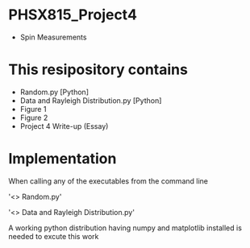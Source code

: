 # PHSX815_Project4
- Spin Measurements



# This resipository contains 

* Random.py [Python]
* Data and Rayleigh Distribution.py [Python]
* Figure 1
* Figure 2
* Project 4 Write-up (Essay)


# Implementation
When calling any of the executables from the command line 

'<> Random.py'

'<> Data and Rayleigh Distribution.py'



A working python distribution having numpy and matplotlib installed is needed to excute this work
